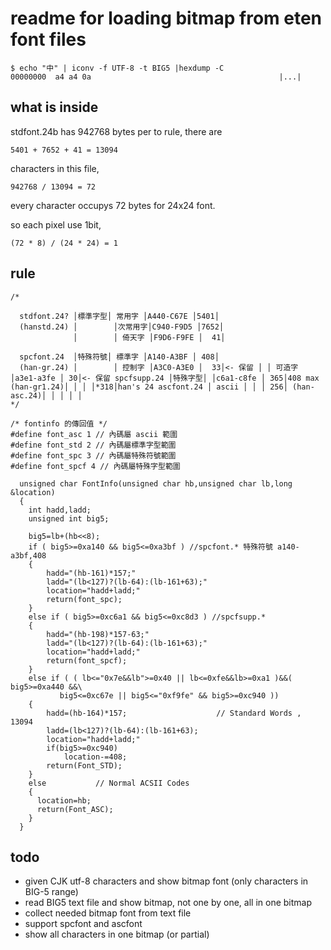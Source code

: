 # readme for loading bitmap from eten font files

```
$ echo "中" | iconv -f UTF-8 -t BIG5 |hexdump -C
00000000  a4 a4 0a                                          |...|
```

## what is inside

stdfont.24b has 942768 bytes
per to rule, there are
```
5401 + 7652 + 41 = 13094
```
characters in this file,
```
942768 / 13094 = 72
```
every character occupys 72 bytes for 24x24 font.

so each pixel use 1bit,
```
(72 * 8) / (24 * 24) = 1
```

## rule

```
/*

  stdfont.24? │標準字型│ 常用字 │A440-C67E │5401│
  (hanstd.24) │        │次常用字│C940-F9D5 │7652│
              │        │ 倚天字 │F9D6-F9FE │  41│

  spcfont.24  │特殊符號│ 標準字 │A140-A3BF │ 408│
  (han-gr.24) │        │ 控制字 │A3C0-A3E0 │  33│<- 保留 │ │ 可造字 │a3e1-a3fe │ 30│<- 保留 spcfsupp.24 │特殊字型│ │c6a1-c8fe │ 365│408 max (han-gr1.24)│ │ │ │*318│han's 24 ascfont.24 │ ascii │ │ │ 256│ (han-asc.24)│ │ │ │ │
*/

/* fontinfo 的傳回值 */
#define font_asc 1 // 內碼屬 ascii 範圍
#define font_std 2 // 內碼屬標準字型範圍
#define font_spc 3 // 內碼屬特殊符號範圍
#define font_spcf 4 // 內碼屬特殊字型範圍

  unsigned char FontInfo(unsigned char hb,unsigned char lb,long &location)
  {
    int hadd,ladd;
    unsigned int big5;

    big5=lb+(hb<<8);
    if ( big5>=0xa140 && big5<=0xa3bf ) //spcfont.* 特殊符號 a140-a3bf,408
    {
        hadd="(hb-161)*157;"
        ladd="(lb<127)?(lb-64):(lb-161+63);"
        location="hadd+ladd;"
        return(font_spc);
    }
    else if ( big5>=0xc6a1 && big5<=0xc8d3 ) //spcfsupp.*
    {
        hadd="(hb-198)*157-63;"
        ladd="(lb<127)?(lb-64):(lb-161+63);"
        location="hadd+ladd;"
        return(font_spcf);
    }
    else if ( ( lb<="0x7e&&lb">=0x40 || lb<=0xfe&&lb>=0xa1 )&&( big5>=0xa440 &&\
           big5<=0xc67e || big5<="0xf9fe" && big5>=0xc940 ))
    {
        hadd=(hb-164)*157;                    // Standard Words , 13094
        ladd=(lb<127)?(lb-64):(lb-161+63);
        location="hadd+ladd;"
        if(big5>=0xc940)
            location-=408;
        return(Font_STD);
    }
    else           // Normal ACSII Codes
    {
      location=hb;
      return(Font_ASC);
    }
  }
```

## todo

* given CJK utf-8 characters and show bitmap font (only characters in BIG-5 range)
* read BIG5 text file and show bitmap, not one by one, all in one bitmap
* collect needed bitmap font from text file
* support spcfont and ascfont
* show all characters in one bitmap (or partial)

